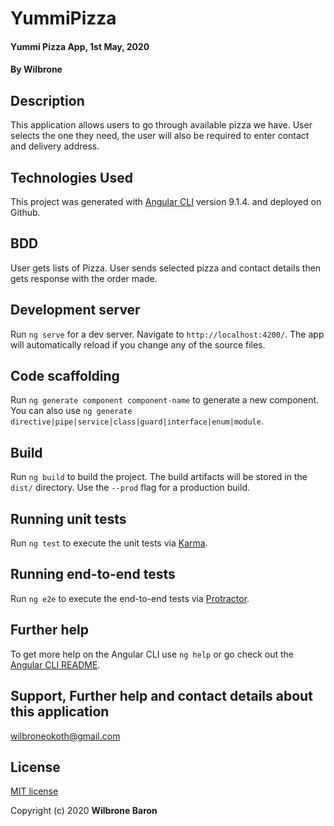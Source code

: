 # YummiPizza

#### Yummi Pizza App, 1st May, 2020
#### By **Wilbrone**

## Description
This application allows users to go through available pizza we have. User selects the one they need, the user will also be required to enter contact and delivery address.

## Technologies Used
This project was generated with [Angular CLI](https://github.com/angular/angular-cli) version 9.1.4.
and deployed on Github.

## BDD
User gets lists of Pizza.
User sends selected pizza and contact details then gets response with the order made. 

## Development server

Run `ng serve` for a dev server. Navigate to `http://localhost:4200/`. The app will automatically reload if you change any of the source files.

## Code scaffolding

Run `ng generate component component-name` to generate a new component. You can also use `ng generate directive|pipe|service|class|guard|interface|enum|module`.

## Build

Run `ng build` to build the project. The build artifacts will be stored in the `dist/` directory. Use the `--prod` flag for a production build.

## Running unit tests

Run `ng test` to execute the unit tests via [Karma](https://karma-runner.github.io).

## Running end-to-end tests

Run `ng e2e` to execute the end-to-end tests via [Protractor](http://www.protractortest.org/).

## Further help

To get more help on the Angular CLI use `ng help` or go check out the [Angular CLI README](https://github.com/angular/angular-cli/blob/master/README.md).

## Support, Further help and contact details about this application
wilbroneokoth@gmail.com

## License
[MIT license](https://opensource.org/licenses/MIT)

Copyright (c) 2020 **Wilbrone Baron**
